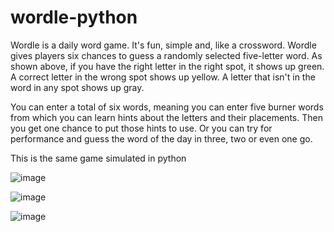 # wordle-python

Wordle is a daily word game. It's fun, simple and, like a crossword. Wordle gives players six chances to guess a randomly selected five-letter word. As shown above, if you have the right letter in the right spot, it shows up green. A correct letter in the wrong spot shows up yellow. A letter that isn't in the word in any spot shows up gray. 

You can enter a total of six words, meaning you can enter five burner words from which you can learn hints about the letters and their placements. Then you get one chance to put those hints to use. Or you can try for performance and guess the word of the day in three, two or even one go.

This is the same game simulated in python

![image](https://user-images.githubusercontent.com/66234920/159056746-7dd81ad4-923c-463e-8a6d-83b7376946f4.png)

![image](https://user-images.githubusercontent.com/66234920/159056904-bc9bd02e-e525-4ce8-b91c-58068bb63abd.png)

![image](https://user-images.githubusercontent.com/66234920/159057072-e3e83210-0e4c-4981-8eb7-15e0492a3351.png)
